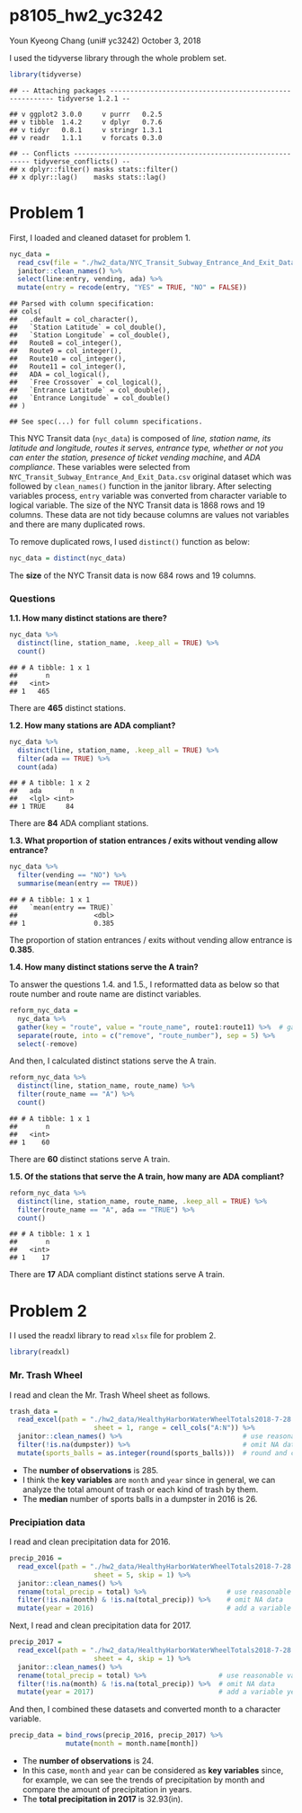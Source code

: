 p8105\_hw2\_yc3242
================
Youn Kyeong Chang (uni\# yc3242)
October 3, 2018

I used the tidyverse library through the whole problem set.

``` r
library(tidyverse)
```

    ## -- Attaching packages -------------------------------------------------------- tidyverse 1.2.1 --

    ## v ggplot2 3.0.0     v purrr   0.2.5
    ## v tibble  1.4.2     v dplyr   0.7.6
    ## v tidyr   0.8.1     v stringr 1.3.1
    ## v readr   1.1.1     v forcats 0.3.0

    ## -- Conflicts ----------------------------------------------------------- tidyverse_conflicts() --
    ## x dplyr::filter() masks stats::filter()
    ## x dplyr::lag()    masks stats::lag()

Problem 1
=========

First, I loaded and cleaned dataset for problem 1.

``` r
nyc_data = 
  read_csv(file = "./hw2_data/NYC_Transit_Subway_Entrance_And_Exit_Data.csv") %>% 
  janitor::clean_names() %>% 
  select(line:entry, vending, ada) %>% 
  mutate(entry = recode(entry, "YES" = TRUE, "NO" = FALSE))
```

    ## Parsed with column specification:
    ## cols(
    ##   .default = col_character(),
    ##   `Station Latitude` = col_double(),
    ##   `Station Longitude` = col_double(),
    ##   Route8 = col_integer(),
    ##   Route9 = col_integer(),
    ##   Route10 = col_integer(),
    ##   Route11 = col_integer(),
    ##   ADA = col_logical(),
    ##   `Free Crossover` = col_logical(),
    ##   `Entrance Latitude` = col_double(),
    ##   `Entrance Longitude` = col_double()
    ## )

    ## See spec(...) for full column specifications.

This NYC Transit data (`nyc_data`) is composed of *line, station name, its latitude and longitude, routes it serves, entrance type, whether or not you can enter the station, presence of ticket vending machine*, and *ADA compliance*. These variables were selected from `NYC_Transit_Subway_Entrance_And_Exit_Data.csv` original dataset which was followed by `clean_names()` function in the janitor library. After selecting variables process, `entry` variable was converted from character variable to logical variable. The size of the NYC Transit data is 1868 rows and 19 columns. These data are not tidy because columns are values not variables and there are many duplicated rows.

To remove duplicated rows, I used `distinct()` function as below:

``` r
nyc_data = distinct(nyc_data)
```

The **size** of the NYC Transit data is now 684 rows and 19 columns.

### Questions

**1.1. How many distinct stations are there?**

``` r
nyc_data %>% 
  distinct(line, station_name, .keep_all = TRUE) %>% 
  count()
```

    ## # A tibble: 1 x 1
    ##       n
    ##   <int>
    ## 1   465

There are **465** distinct stations.

**1.2. How many stations are ADA compliant?**

``` r
nyc_data %>% 
  distinct(line, station_name, .keep_all = TRUE) %>% 
  filter(ada == TRUE) %>% 
  count(ada)
```

    ## # A tibble: 1 x 2
    ##   ada       n
    ##   <lgl> <int>
    ## 1 TRUE     84

There are **84** ADA compliant stations.

**1.3. What proportion of station entrances / exits without vending allow entrance?**

``` r
nyc_data %>% 
  filter(vending == "NO") %>% 
  summarise(mean(entry == TRUE))
```

    ## # A tibble: 1 x 1
    ##   `mean(entry == TRUE)`
    ##                   <dbl>
    ## 1                 0.385

The proportion of station entrances / exits without vending allow entrance is **0.385**.

**1.4. How many distinct stations serve the A train?**

To answer the questions 1.4. and 1.5., I reformatted data as below so that route number and route name are distinct variables.

``` r
reform_nyc_data = 
  nyc_data %>%
  gather(key = "route", value = "route_name", route1:route11) %>%  # gather spreading route variables
  separate(route, into = c("remove", "route_number"), sep = 5) %>% 
  select(-remove)
```

And then, I calculated distinct stations serve the A train.

``` r
reform_nyc_data %>% 
  distinct(line, station_name, route_name) %>%
  filter(route_name == "A") %>%
  count()
```

    ## # A tibble: 1 x 1
    ##       n
    ##   <int>
    ## 1    60

There are **60** distinct stations serve A train.

**1.5. Of the stations that serve the A train, how many are ADA compliant?**

``` r
reform_nyc_data %>% 
  distinct(line, station_name, route_name, .keep_all = TRUE) %>%
  filter(route_name == "A", ada == "TRUE") %>%
  count()
```

    ## # A tibble: 1 x 1
    ##       n
    ##   <int>
    ## 1    17

There are **17** ADA compliant distinct stations serve A train.

Problem 2
=========

I I used the readxl library to read `xlsx` file for problem 2.

``` r
library(readxl)
```

### Mr. Trash Wheel

I read and clean the Mr. Trash Wheel sheet as follows.

``` r
trash_data = 
  read_excel(path = "./hw2_data/HealthyHarborWaterWheelTotals2018-7-28.xlsx",
                     sheet = 1, range = cell_cols("A:N")) %>% 
  janitor::clean_names() %>%                              # use reasonable variable names
  filter(!is.na(dumpster)) %>%                            # omit NA data
  mutate(sports_balls = as.integer(round(sports_balls)))  # round and convert sports_ball
```

-   The **number of observations** is 285.
-   I think the **key variables** are `month` and `year` since in general, we can analyze the total amount of trash or each kind of trash by them.
-   The **median** number of sports balls in a dumpster in 2016 is 26.

### Precipiation data

I read and clean precipitation data for 2016.

``` r
precip_2016 = 
  read_excel(path = "./hw2_data/HealthyHarborWaterWheelTotals2018-7-28.xlsx",
                     sheet = 5, skip = 1) %>% 
  janitor::clean_names() %>%    
  rename(total_precip = total) %>%                    # use reasonable variable names
  filter(!is.na(month) & !is.na(total_precip)) %>%    # omit NA data
  mutate(year = 2016)                                 # add a variable year
```

Next, I read and clean precipitation data for 2017.

``` r
precip_2017 = 
  read_excel(path = "./hw2_data/HealthyHarborWaterWheelTotals2018-7-28.xlsx",
                     sheet = 4, skip = 1) %>% 
  janitor::clean_names() %>% 
  rename(total_precip = total) %>%                  # use reasonable variable names
  filter(!is.na(month) & !is.na(total_precip)) %>%  # omit NA data
  mutate(year = 2017)                               # add a variable year
```

And then, I combined these datasets and converted month to a character variable.

``` r
precip_data = bind_rows(precip_2016, precip_2017) %>% 
              mutate(month = month.name[month])
```

-   The **number of observations** is 24.
-   In this case, `month` and `year` can be considered as **key variables** since, for example, we can see the trends of precipitation by month and compare the amount of precipitation in years.
-   The **total precipitation in 2017** is 32.93(in).
